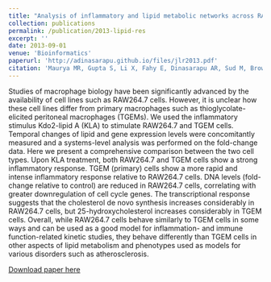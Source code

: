 ```yaml
---
title: "Analysis of inflammatory and lipid metabolic networks across RAW264.7 and thioglycolate-elicited macrophages."
collection: publications
permalink: /publication/2013-lipid-res
excerpt: ''
date: 2013-09-01
venue: 'Bioinformatics'
paperurl: 'http://adinasarapu.github.io/files/jlr2013.pdf'
citation: 'Maurya MR, Gupta S, Li X, Fahy E, Dinasarapu AR, Sud M, Brown HA, Glass CK, Murphy RC, Russell DW, Dennis EA, Subramaniam S. (2013). &quot;Analysis of inflammatory and lipid metabolic networks across RAW264.7 and thioglycolate-elicited macrophages.&quot; <i>J Lipid Res</i>. 54(9):2525-42.'
---
```

Studies of macrophage biology have been significantly advanced by the availability of cell lines such as RAW264.7 cells. However, it is unclear how these cell lines differ from primary macrophages such as thioglycolate-elicited peritoneal macrophages (TGEMs). We used the inflammatory stimulus Kdo2-lipid A (KLA) to stimulate RAW264.7 and TGEM cells. Temporal changes of lipid and gene expression levels were concomitantly measured and a systems-level analysis was performed on the fold-change data. Here we present a comprehensive comparison between the two cell types. Upon KLA treatment, both RAW264.7 and TGEM cells show a strong inflammatory response. TGEM (primary) cells show a more rapid and intense inflammatory response relative to RAW264.7 cells. DNA levels (fold-change relative to control) are reduced in RAW264.7 cells, correlating with greater downregulation of cell cycle genes. The transcriptional response suggests that the cholesterol de novo synthesis increases considerably in RAW264.7 cells, but 25-hydroxycholesterol increases considerably in TGEM cells. Overall, while RAW264.7 cells behave similarly to TGEM cells in some ways and can be used as a good model for inflammation- and immune function-related kinetic studies, they behave differently than TGEM cells in other aspects of lipid metabolism and phenotypes used as models for various disorders such as atherosclerosis.

[Download paper here](http://adinasarapu.github.io/files/jlr2013.pdf)
